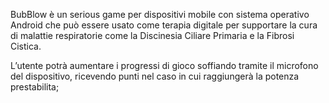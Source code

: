 BubBlow è un serious game per dispositivi mobile con sistema operativo Android che può essere usato come terapia digitale per supportare la cura di malattie respiratorie come la Discinesia Ciliare Primaria e la Fibrosi Cistica.

L’utente potrà aumentare i progressi di gioco soffiando tramite il microfono del dispositivo, ricevendo punti nel caso in cui raggiungerà la potenza prestabilita;